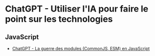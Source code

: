 # ChatGPT - Utiliser l'IA pour faire le point sur les technologies

## JavaScript

* [ChatGPT - La guerre des modules (CommonJS, ESM) en JavaScript](js-modules.md)


